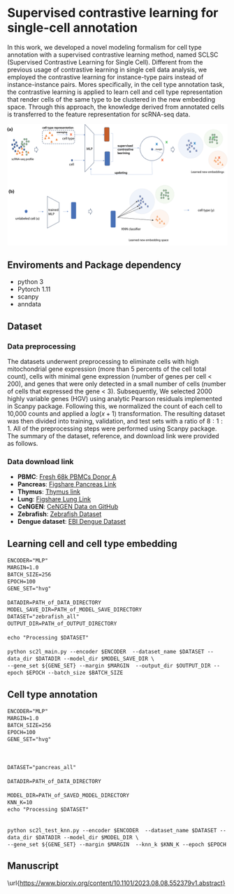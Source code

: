 # Supervised contrastive learning for single-cell annotation

In this work, we developed a novel modeling formalism for cell type annotation with a supervised contrastive learning method, named SCLSC (Supervised Contrastive Learning for Single Cell). 
Different from the previous usage of contrastive learning in single cell data analysis, we employed the contrastive learning for instance-type pairs instead of instance-instance pairs. 
Mores specifically, in the cell type annotation task, the contrastive learning is applied to learn cell and cell type representation that render cells of the same type to be clustered in the new embedding space. 
Through this approach, the knowledge derived from annotated cells is transferred to the feature representation for scRNA-seq data. 


![](figure/overall_pipeline.png)

## Enviroments and Package dependency

- python 3
- Pytorch 1.11 
- scanpy
- anndata

## Dataset

### Data preprocessing

The datasets underwent preprocessing to eliminate cells with high mitochondrial gene expression (more than 5 percents of the cell total count), cells with minimal gene expression (number of genes per cell < 200), and genes that were only detected in a small number of cells (number of cells that expressed the gene < 3). 
Subsequently, We selected 2000 highly variable genes (HGV) using analytic Pearson residuals implemented in Scanpy package. 
Following this, we normalized the count of each cell to 10,000 counts and applied a $log(x+1)$ transformation. The resulting dataset was then divided into training, validation, and test sets with a ratio of $8:1:1$. All of the preprocessing steps were performed using Scanpy package. 
The summary of the dataset, reference, and download link were provided as follows.

### Data download link

- **PBMC**: [Fresh 68k PBMCs Donor A](https://www.10xgenomics.com/resources/datasets/fresh-68-k-pbm-cs-donor-a-1-standard-1-1-0)
- **Pancreas**: [Figshare Pancreas Link](https://figshare.com/ndownloader/files/22891151)
- **Thymus**: [Thymus link](https://zenodo.org/record/5500511)
- **Lung**: [Figshare Lung Link](https://figshare.com/ndownloader/files/24539942)
- **CeNGEN**: [CeNGEN Data on GitHub](https://github.com/Munfred/wormcells-data/releases/download/taylor2020/taylor2020.h5ad)
- **Zebrafish**: [Zebrafish Dataset](https://ndownloader.figshare.com/files/24566651?private_link=e3921450ec1bd0587870)
- **Dengue dataset**: [EBI Dengue Dataset](https://www.ebi.ac.uk/gxa/sc/experiments/E-MTAB-9467/downloads)



## Learning cell and cell type embedding
```
ENCODER="MLP"
MARGIN=1.0
BATCH_SIZE=256
EPOCH=100
GENE_SET="hvg"

DATADIR=PATH_of_DATA_DIRECTORY
MODEL_SAVE_DIR=PATH_of_MODEL_SAVE_DIRECTORY
DATASET="zebrafish_all"
OUTPUT_DIR=PATH_of_OUTPUT_DIRECTORY

echo "Processing $DATASET"

python sc2l_main.py --encoder $ENCODER  --dataset_name $DATASET --data_dir $DATADIR --model_dir $MODEL_SAVE_DIR \
--gene_set ${GENE_SET} --margin $MARGIN  --output_dir $OUTPUT_DIR --epoch $EPOCH --batch_size $BATCH_SIZE

```

## Cell type annotation

```
ENCODER="MLP"
MARGIN=1.0
BATCH_SIZE=256
EPOCH=100
GENE_SET="hvg"



DATASET="pancreas_all"

DATADIR=PATH_of_DATA_DIRECTORY

MODEL_DIR=PATH_of_SAVED_MODEL_DIRECTORY
KNN_K=10
echo "Processing $DATASET"


python sc2l_test_knn.py --encoder $ENCODER  --dataset_name $DATASET --data_dir $DATADIR --model_dir $MODEL_DIR \
--gene_set ${GENE_SET} --margin $MARGIN  --knn_k $KNN_K --epoch $EPOCH
```

## Manuscript
\url{https://www.biorxiv.org/content/10.1101/2023.08.08.552379v1.abstract}



